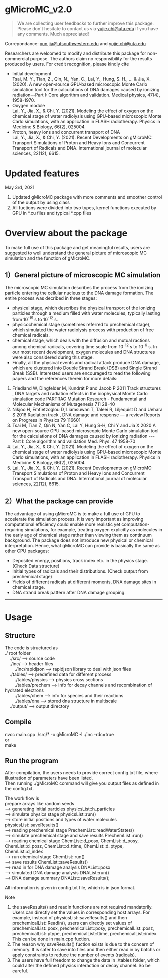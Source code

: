 # gMicroMC_v2.0

> We are collecting user feedbacks to further improve this package. Please don't hesitate to contact us via yujie.chi@uta.edu if you have any comments. Much appreciated!

Correpondance: xun.jia@utsouthwestern.edu and yujie.chi@uta.edu  

Researchers are welcomed to modify and distribute this package for non-commercial purpose. The authors claim no responsibility for the results produced by users.
For credit recognition, please kindly cite
* Initial development  
Tsai, M. Y., Tian, Z., Qin, N., Yan, C., Lai, Y., Hung, S. H., ... & Jia, X. (2020). A new open‐source GPU‐based microscopic Monte Carlo simulation tool for the calculations of DNA damages caused by ionizing radiation‐‐‐Part I: Core algorithm and validation. Medical physics, 47(4), 1958-1970.
* Oxygen module  
Lai, Y., Jia, X., & Chi, Y. (2021). Modeling the effect of oxygen on the chemical stage of water radiolysis using GPU-based microscopic Monte Carlo simulations, with an application in FLASH radiotherapy. Physics in Medicine & Biology, 66(2), 025004.
* Proton, heavy ions and concurrent transport of DNA  
Lai, Y., Jia, X., & Chi, Y. (2021). Recent Developments on gMicroMC: Transport Simulations of Proton and Heavy Ions and Concurrent Transport of Radicals and DNA. International journal of molecular sciences, 22(12), 6615.

# Updated features
May 3rd, 2021  
1. Updated gMicroMC package with more comments and smoother control of the output by using class
2. All fuctions were divided into two types, kernel functions executed by GPU in \*.cu files and typical \*.cpp files

# Overview about the package
To make full use of this package and get meaningful results, users are suggested to well understand the general picture of microscopic MC simulation and the function of gMicroMC.
## 1）General picture of microscopic MC simulation
The microscopic MC simulation describes the process from the ionizing particle entering the cellular nucleus to the DNA damage formation. The entire process was decribed in three stages:
- physical stage, which describes the physical transport of the ionizing particles through a medium filled with water molecules, typically lasting from 10<sup>-15</sup> s to 10<sup>-12</sup> s. 
- physicochemical stage (sometimes referred to prechemical stage), which simulated the water radiolysis process with production of free chemical radicals.
- chemical stage, which deals with the diffusion and mutual ractions among chemical radicals, covering time scale from 10<sup>-12</sup> s to 10<sup>-6</sup> s. In our most recent development, oxygen molecules and DNA structures were also considered during this stage. 
- Finally, all the physical events and radical attack produce DNA damage, which are clustered into Double Strand Break (DSB) and Single Strand Break (SSB). 
Interested users are encouraged to read the following papers and the references therein for more details:
1. Friedland W, Dingfelder M, Kundrát P and Jacob P 2011 Track structures , DNA targets and radiation effects in the biophysical Monte Carlo simulation code PARTRAC Mutation Research - Fundamental and Molecular Mechanisms of Mutagenesis 711 28-40
2. Nikjoo H, Emfietzoglou D, Liamsuwan T, Taleei R, Liljequist D and Uehara S 2016 Radiation track , DNA damage and response — a review Reports on Progress in Physics 79 116601
3. Tsai M, Tian Z, Qin N, Yan C, Lai Y, Hung S-H, Chi Y and Jia X 2020 A new open-source GPU-based microscopic Monte Carlo simulation tool for the calculations of DNA damages caused by ionizing radiation --- Part I: Core algorithm and validation Med. Phys. 47 1958-70
4. Lai, Y., Jia, X., & Chi, Y. (2021). Modeling the effect of oxygen on the chemical stage of water radiolysis using GPU-based microscopic Monte Carlo simulations, with an application in FLASH radiotherapy. Physics in Medicine & Biology, 66(2), 025004.
5. Lai, Y., Jia, X., & Chi, Y. (2021). Recent Developments on gMicroMC: Transport Simulations of Proton and Heavy Ions and Concurrent Transport of Radicals and DNA. International journal of molecular sciences, 22(12), 6615.

## 2）What the package can provide
The advantage of using gMicroMC is to make a full use of GPU to accelerate the simulation process. It is very important as improving computational efficiency could enable more realistic yet computation-requiring simulations, for example, treating oxygen explicitly as molecules in the early age of chemical stage rather than viewing them as continuum background. The package does not introduce new physical or chemical interpretation. Hence, what gMicroMC can provide is basically the same as other CPU packages:
- Deposited energy, positions, track index etc. in the physics stage. (Check Data structure)
- Initial types of radicals and their distributions. (Check output from prechemical stage)
- Yields of different radicals at different moments, DNA damage sites in chemical stage.
- DNA strand break pattern after DNA damage grouping.
***

# Usage
## Structure
The code is structured as  
./ root folder  
&nbsp;&nbsp;&nbsp;&nbsp;./src/ --> source code  
&nbsp;&nbsp;&nbsp;&nbsp;./inc/ --> header files  
&nbsp;&nbsp;&nbsp;&nbsp;&nbsp;&nbsp;&nbsp;&nbsp;./inc/rapidjson --> rapidjson library to deal with json files  
&nbsp;&nbsp;&nbsp;&nbsp;./tables/ --> predefined data for different process  
&nbsp;&nbsp;&nbsp;&nbsp;&nbsp;&nbsp;&nbsp;&nbsp;./tables/physics --> physics cross sections  
&nbsp;&nbsp;&nbsp;&nbsp;&nbsp;&nbsp;&nbsp;&nbsp;./tables/prechem --> info for decay channels and recombination of hydrated electrons  
&nbsp;&nbsp;&nbsp;&nbsp;&nbsp;&nbsp;&nbsp;&nbsp;./tables/chem --> info for species and their reactions  
&nbsp;&nbsp;&nbsp;&nbsp;&nbsp;&nbsp;&nbsp;&nbsp;./tables/dna --> stored dna structure in multiscale  
&nbsp;&nbsp;&nbsp;&nbsp;./output/ --> output directory   
## Compile
nvcc main.cpp ./src/* -o gMicroMC -I ./inc -rdc=true  
or  
make 

## Run the program
After compilation, the users needs to provide correct config.txt file, where illustration of parameters have been listed.  
Then running ./gMicroMC command will give you output files as defined in the config.txt.  


The work flow is  
prepare arrays like random seeds  
--> generating initial particles physicsList::h_particles  
--> simulate physics stage physicsList::run()  
--> store initial positions and types of water molecules physicsList::saveResults()  
--> reading prechemical stage PrechemList::readWaterStates()  
--> simulate prechemical stage and save results PrechemList::run()  
-->  reading chemical stage ChemList::d_posx, ChemList::d_posy, ChemList::d_posz, ChemList::d_ttime, ChemList::d_ptype, ChemList::d_index  
--> run chemical stage ChemList::run()  
--> save results ChemList::saveResults()  
--> read in for DNA damage analysis DNAList::posx  
--> simulated DNA damage analysis DNAList::run()  
--> DNA damage summary DNAList::saveResults();

All information is given in config.txt file, which is in json format.

Note
1. the saveResults() and readIn functions are not required mandatorily. Users can directly set the values in corresponding host arrays. For example, instead of physicsList::saveResults() and then prechemicalList::ReadIn(), users can directly set values of prechemicalList::posx, prechemicalList::posy, prechemicalList::posz, prechemicalList::ptype, prechemicalList::ttime, prechemicalList::index. This can be done in main.cpp fuction.
2. The reason why saveResults() fuction exists is due to the concern of memory. It is safer to save into files and then either read in by batchs or apply constraints to reduce the number of events (radicals).
3. The users have full freedom to change the data in ./tables folder, which could alter the defined physics interaction or decay channel. So be careful. 

